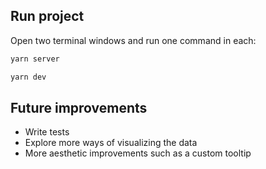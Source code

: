 ## Run project

Open two terminal windows and run one command in each:

```bash
yarn server
```

```bash
yarn dev
```

## Future improvements

- Write tests
- Explore more ways of visualizing the data
- More aesthetic improvements such as a custom tooltip

